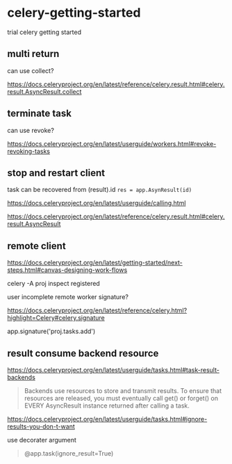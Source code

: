 # celery-getting-started
trial celery getting started

## multi return

can use collect?

https://docs.celeryproject.org/en/latest/reference/celery.result.html#celery.result.AsyncResult.collect

## terminate task

can use revoke?

https://docs.celeryproject.org/en/latest/userguide/workers.html#revoke-revoking-tasks

## stop and restart client

task can be recovered from (result).id `res = app.AsynResult(id)`

https://docs.celeryproject.org/en/latest/userguide/calling.html

https://docs.celeryproject.org/en/latest/reference/celery.result.html#celery.result.AsyncResult

## remote client

https://docs.celeryproject.org/en/latest/getting-started/next-steps.html#canvas-designing-work-flows

celery -A proj inspect registered

user incomplete remote worker signature?

https://docs.celeryproject.org/en/latest/reference/celery.html?highlight=Celery#celery.signature

app.signature('proj.tasks.add')

## result consume backend resource

https://docs.celeryproject.org/en/latest/userguide/tasks.html#task-result-backends

> Backends use resources to store and transmit results. To ensure that resources are released, you must eventually call get() or forget() on EVERY AsyncResult instance returned after calling a task. 

https://docs.celeryproject.org/en/latest/userguide/tasks.html#ignore-results-you-don-t-want

use decorater argument
> @app.task(ignore_result=True)
